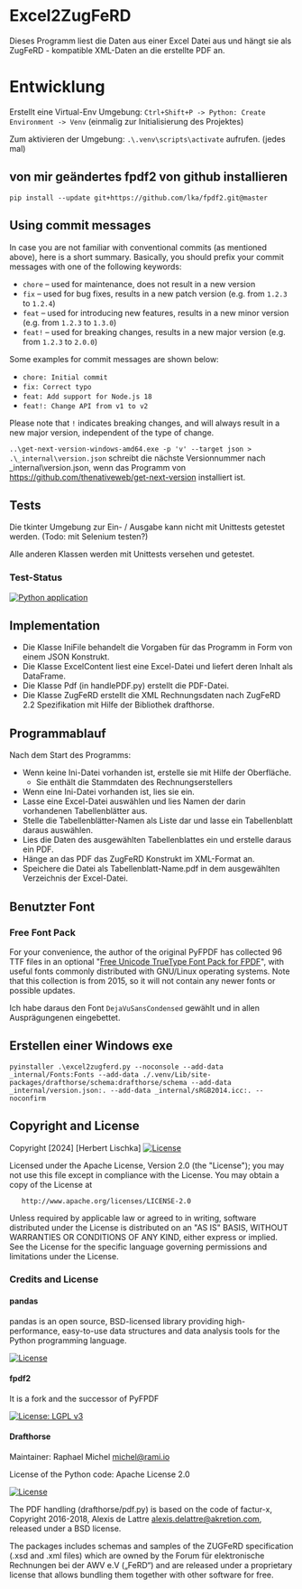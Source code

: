 # Excel2ZugFeRD

Dieses Programm liest die Daten aus einer Excel Datei aus und hängt sie als ZugFeRD - kompatible XML-Daten an die erstellte PDF an.

# Entwicklung

Erstellt eine Virtual-Env Umgebung: `Ctrl+Shift+P -> Python: Create Environment -> Venv` (einmalig zur Initialisierung des Projektes)

Zum aktivieren der Umgebung: `.\.venv\scripts\activate` aufrufen. (jedes mal)

## von mir geändertes fpdf2 von github installieren

`pip install --update git+https://github.com/lka/fpdf2.git@master`

## Using commit messages

In case you are not familiar with conventional commits (as mentioned above), here is a short summary. Basically, you should prefix your commit messages with one of the following keywords:

- `chore` – used for maintenance, does not result in a new version
- `fix` – used for bug fixes, results in a new patch version (e.g. from `1.2.3` to `1.2.4`)
- `feat` – used for introducing new features, results in a new minor version (e.g. from `1.2.3` to `1.3.0`)
- `feat!` – used for breaking changes, results in a new major version (e.g. from `1.2.3` to `2.0.0`)

Some examples for commit messages are shown below:

- `chore: Initial commit`
- `fix: Correct typo`
- `feat: Add support for Node.js 18`
- `feat!: Change API from v1 to v2`

Please note that `!` indicates breaking changes, and will always result in a new major version, independent of the type of change.

`..\get-next-version-windows-amd64.exe -p 'v' --target json > .\_internal\version.json` schreibt die nächste Versionnummer nach _internal\version.json, wenn das Programm von https://github.com/thenativeweb/get-next-version installiert ist.

## Tests

Die tkinter Umgebung zur Ein- / Ausgabe kann nicht mit Unittests getestet werden. (Todo: mit Selenium testen?)

Alle anderen Klassen werden mit Unittests versehen und getestet.

### Test-Status

[![Python application](https://github.com/lka/excel2zugferd/actions/workflows/python-app.yml/badge.svg)](https://github.com/lka/excel2zugferd/actions/workflows/python-app.yml)

## Implementation

* Die Klasse IniFile behandelt die Vorgaben für das Programm in Form von einem JSON Konstrukt.
* Die Klasse ExcelContent liest eine Excel-Datei und liefert deren Inhalt als DataFrame.
* Die Klasse Pdf (in handlePDF.py) erstellt die PDF-Datei.
* Die Klasse ZugFeRD erstellt die XML Rechnungsdaten nach ZugFeRD 2.2 Spezifikation mit Hilfe der Bibliothek drafthorse.

## Programmablauf

Nach dem Start des Programms:

* Wenn keine Ini-Datei vorhanden ist, erstelle sie mit Hilfe der Oberfläche.
    * Sie enthält die Stammdaten des Rechnungserstellers
* Wenn eine Ini-Datei vorhanden ist, lies sie ein.
* Lasse eine Excel-Datei auswählen und lies Namen der darin vorhandenen Tabellenblätter aus.
* Stelle die Tabellenblätter-Namen als Liste dar und lasse ein Tabellenblatt daraus auswählen.
* Lies die Daten des ausgewählten Tabellenblattes ein und erstelle daraus ein PDF.
* Hänge an das PDF das ZugFeRD Konstrukt im XML-Format an.
* Speichere die Datei als Tabellenblatt-Name.pdf in dem ausgewählten Verzeichnis der Excel-Datei.

## Benutzter Font

### Free Font Pack
For your convenience, the author of the original PyFPDF has collected 96 TTF files in an optional "[Free Unicode TrueType Font Pack for FPDF](https://github.com/reingart/pyfpdf/releases/download/binary/fpdf_unicode_font_pack.zip)", with useful fonts commonly distributed with GNU/Linux operating systems. Note that this collection is from 2015, so it will not contain any newer fonts or possible updates.

Ich habe daraus den Font `DejaVuSansCondensed` gewählt und in allen Ausprägungenen eingebettet.

## Erstellen einer Windows exe

`pyinstaller .\excel2zugferd.py --noconsole --add-data _internal/Fonts:Fonts --add-data ./.venv/Lib/site-packages/drafthorse/schema:drafthorse/schema --add-data _internal/version.json:. --add-data _internal/sRGB2014.icc:. --noconfirm`

## Copyright and License

Copyright [2024] [Herbert Lischka]
[![License](https://img.shields.io/badge/License-Apache_2.0-blue.svg)](https://opensource.org/licenses/Apache-2.0)

   Licensed under the Apache License, Version 2.0 (the "License");
   you may not use this file except in compliance with the License.
   You may obtain a copy of the License at

       http://www.apache.org/licenses/LICENSE-2.0

   Unless required by applicable law or agreed to in writing, software
   distributed under the License is distributed on an "AS IS" BASIS,
   WITHOUT WARRANTIES OR CONDITIONS OF ANY KIND, either express or implied.
   See the License for the specific language governing permissions and
   limitations under the License.

### Credits and License

#### pandas

pandas is an open source, BSD-licensed library providing high-performance, easy-to-use data structures and data analysis tools for the Python programming language.

[![License](https://img.shields.io/badge/License-BSD_3--Clause-blue.svg)](https://opensource.org/licenses/BSD-3-Clause)

#### fpdf2

It is a fork and the successor of PyFPDF 

[![License: LGPL v3](https://img.shields.io/badge/License-LGPL%20v3-blue.svg)](https://www.gnu.org/licenses/lgpl-3.0)

#### Drafthorse 
Maintainer: Raphael Michel <michel@rami.io>

License of the Python code: Apache License 2.0

[![License](https://img.shields.io/badge/License-Apache_2.0-blue.svg)](https://opensource.org/licenses/Apache-2.0)

The PDF handling (drafthorse/pdf.py) is based on the code of factur-x, Copyright 2016-2018, Alexis de Lattre <alexis.delattre@akretion.com>, released under a BSD license.

The packages includes schemas and samples of the ZUGFeRD specification (.xsd and .xml files) which are owned by the Forum für elektronische Rechnungen bei der AWV e.V („FeRD“) and are released under a proprietary license that allows bundling them together with other software for free.